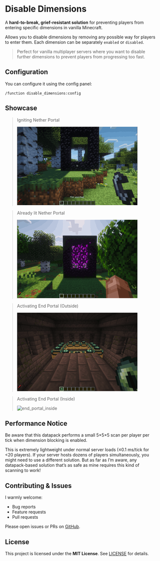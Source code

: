 # Disable Dimensions

A **hard-to-break, grief-resistant solution** for preventing players from entering specific dimensions in vanilla Minecraft.

Allows you to disable dimensions by removing any possible way for players to enter them. Each dimension can be separately `enabled` or `disabled`.

> Perfect for vanilla multiplayer servers where you want to disable further dimensions to prevent players from progressing too fast.

## Configuration

You can configure it using the config panel:

```mc
/function disable_dimensions:config
```

## Showcase

> Igniting Nether Portal
>
> ![igniting_nether_portal](igniting_nether_portal.gif)

> Already lit Nether Portal
>
> ![lit_nether_portal](lit_nether_portal.gif)

> Activating End Portal (Outside)
>
> ![end_portal_outside](end_portal_outside.gif)

> Activating End Portal (Inside)
>
> ![end_portal_inside](end_portal_inside.gif)

## Performance Notice

Be aware that this datapack performs a small 5×5×5 scan per player per tick when dimension blocking is enabled.

This is extremely lightweight under normal server loads (≤0.1 ms/tick for <20 players).
If your server hosts dozens of players simultaneously, you might need to use a different solution. But as far as I’m aware, any datapack-based solution that’s as safe as mine requires this kind of scanning to work!

## Contributing & Issues

I warmly welcome:

- Bug reports
- Feature requests
- Pull requests

Please open issues or PRs on [GitHub](https://github.com/nwrenger/clash/issues).

## License

This project is licensed under the **MIT License**. See [LICENSE](./LICENSE) for details.
